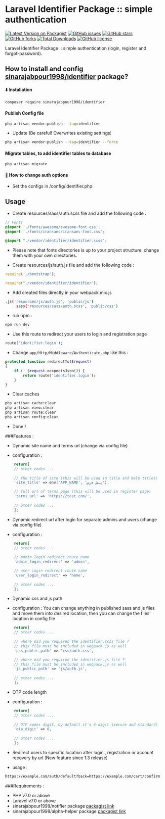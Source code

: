 # Laravel Identifier Package :: simple authentication
[![Latest Version on Packagist](https://img.shields.io/packagist/v/sinarajabpour1998/identifier.svg?style=flat-square)](https://packagist.org/packages/sinarajabpour1998/identifier)
[![GitHub issues](https://img.shields.io/github/issues/sinarajabpour1998/identifier?style=flat-square)](https://github.com/sinarajabpour1998/identifier/issues)
[![GitHub stars](https://img.shields.io/github/stars/sinarajabpour1998/identifier?style=flat-square)](https://github.com/sinarajabpour1998/identifier/stargazers)
[![GitHub forks](https://img.shields.io/github/forks/sinarajabpour1998/identifier?style=flat-square)](https://github.com/sinarajabpour1998/identifier/network)
[![Total Downloads](https://img.shields.io/packagist/dt/sinarajabpour1998/identifier.svg?style=flat-square)](https://packagist.org/packages/sinarajabpour1998/identifier)
[![GitHub license](https://img.shields.io/github/license/sinarajabpour1998/identifier?style=flat-square)](https://github.com/sinarajabpour1998/identifier/blob/master/LICENSE)

Laravel Identifier Package :: simple authentication (login, register and forgot-password).

## How to install and config [sinarajabpour1998/identifier](https://github.com/sinarajabpour1998/identifier) package?

#### <g-emoji class="g-emoji" alias="arrow_down" fallback-src="https://github.githubassets.com/images/icons/emoji/unicode/2b07.png">⬇️</g-emoji> Installation

```bash
composer require sinarajabpour1998/identifier
```

#### Publish Config file

```bash
php artisan vendor:publish --tag=identifier
```

- Update (Be careful! Overwrites existing settings)

```bash
php artisan vendor:publish --tag=identifier --force
```

#### Migrate tables, to add identifier tables to database

```bash
php artisan migrate
```

#### <g-emoji class="g-emoji" alias="book" fallback-src="https://github.githubassets.com/images/icons/emoji/unicode/1f4d6.png">📖</g-emoji> How to change auth options

- Set the configs in /config/identifier.php

## Usage

- Create resources/sass/auth.scss file and add the following code :

```scss
// Fonts
@import './fonts/awesome/awesome-font.css';
@import './fonts/iransans/iransans-font.css';

@import "./vendor/identifier/identifier.scss";
```

* Please note that fonts directories is up to your project structure. change them with your own directories.

- Create resources/js/auth.js file and add the following code :

```js
require('./bootstrap');

require("./vendor/identifier/identifier");
```

- Add created files directly in your webpack.mix.js

```bash
.js('resources/js/auth.js', 'public/js')
    .sass('resources/sass/auth.scss', 'public/css')
```

- run npm :

```bash
npm run dev
```

- Use this route to redirect your users to login and registration page

```php
route('identifier.login');
```

- Change `app/Http/Middleware/Authenticate.php` like this :

```php
protected function redirectTo($request)
{
    if (! $request->expectsJson()) {
        return route('identifier.login');
    }
}
```

- Clear caches

```bash
php artisan cache:clear
php artisan view:clear
php artisan route:clear
php artisan config:clear
```

- Done !

###Features :

- Dynamic site name and terms url (change via config file)
* configuration :
```php
    return[
    // other codes ...
    
    // the title of site (this will be used in title and help titles)
    'site_title' => env('APP_NAME', 'پیش فرض'),

    // full url of terms page (this will be used in register page)
    'terms_url' => 'https://test.com/',
    
    // other codes ...
    ];
```

- Dynamic redirect url after login for separate admins and users (change via config file)
* configuration :
```php
    return[
    // other codes ...
    
    // admin login redirect route name
    'admin_login_redirect' => 'admin',

    // user login redirect route name
    'user_login_redirect' => 'home',
    
    // other codes ...
    ];
```

- Dynamic css and js path
* configuration :
You can change anything in published sass and js files and move them into 
  desired location, then you can change the files' location in config file
  
```php
    return[
    // other codes ...
    
    // where did you required the identifier.scss file ?
    // this file must be included in webpack.js as well
    'css_public_path' => 'css/auth.css',

    // where did you required the identifier.js file ?
    // this file must be included in webpack.js as well
    'js_public_path' => 'js/auth.js',
    
    // other codes ...
    ];
```

- OTP code length
* configuration :
```php
    return[
    // other codes ...
    
    // OTP codes digit, by default it's 6-digit (secure and standard)
    'otp_digit' => 6,
    
    // other codes ...
    ];
```
  
- Redirect users to specific location after login , registration or account recovery by url (New feature since 1.3 release)
* usage :
```bash
https://example.com/auth/default?back=https://example.com/cart/confirm
```

###Requirements :

- PHP v7.0 or above
- Laravel v7.0 or above
- sinarajabpour1998/notifier package [packagist link](https://packagist.org/packages/sinarajabpour1998/notifier)
- sinarajabpour1998/alpha-helper package [packagist link](https://packagist.org/packages/sinarajabpour1998/alpha-helper)